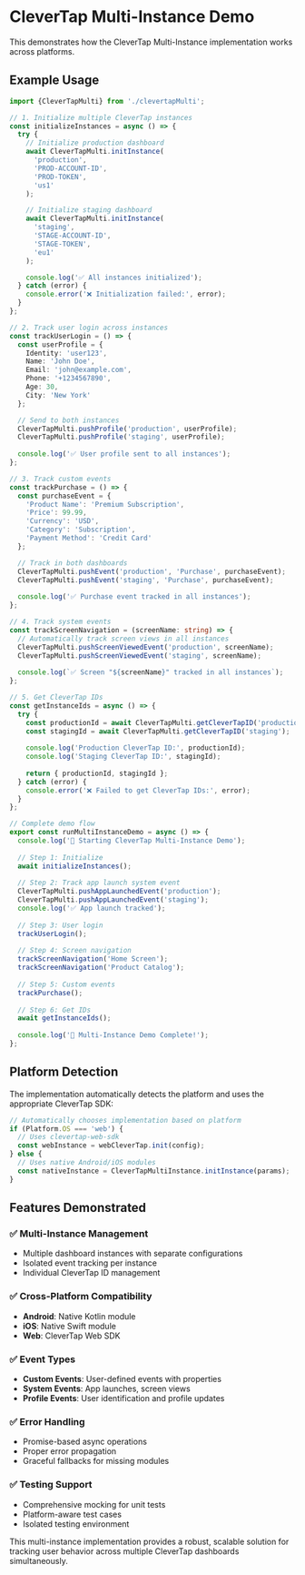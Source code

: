 # CleverTap Multi-Instance Demo

This demonstrates how the CleverTap Multi-Instance implementation works across platforms.

## Example Usage

```typescript
import {CleverTapMulti} from './clevertapMulti';

// 1. Initialize multiple CleverTap instances
const initializeInstances = async () => {
  try {
    // Initialize production dashboard
    await CleverTapMulti.initInstance(
      'production',
      'PROD-ACCOUNT-ID',
      'PROD-TOKEN',
      'us1'
    );

    // Initialize staging dashboard  
    await CleverTapMulti.initInstance(
      'staging',
      'STAGE-ACCOUNT-ID', 
      'STAGE-TOKEN',
      'eu1'
    );

    console.log('✅ All instances initialized');
  } catch (error) {
    console.error('❌ Initialization failed:', error);
  }
};

// 2. Track user login across instances
const trackUserLogin = () => {
  const userProfile = {
    Identity: 'user123',
    Name: 'John Doe',
    Email: 'john@example.com',
    Phone: '+1234567890',
    Age: 30,
    City: 'New York'
  };

  // Send to both instances
  CleverTapMulti.pushProfile('production', userProfile);
  CleverTapMulti.pushProfile('staging', userProfile);
  
  console.log('✅ User profile sent to all instances');
};

// 3. Track custom events
const trackPurchase = () => {
  const purchaseEvent = {
    'Product Name': 'Premium Subscription',
    'Price': 99.99,
    'Currency': 'USD',
    'Category': 'Subscription',
    'Payment Method': 'Credit Card'
  };

  // Track in both dashboards
  CleverTapMulti.pushEvent('production', 'Purchase', purchaseEvent);
  CleverTapMulti.pushEvent('staging', 'Purchase', purchaseEvent);
  
  console.log('✅ Purchase event tracked in all instances');
};

// 4. Track system events
const trackScreenNavigation = (screenName: string) => {
  // Automatically track screen views in all instances
  CleverTapMulti.pushScreenViewedEvent('production', screenName);
  CleverTapMulti.pushScreenViewedEvent('staging', screenName);
  
  console.log(`✅ Screen "${screenName}" tracked in all instances`);
};

// 5. Get CleverTap IDs
const getInstanceIds = async () => {
  try {
    const productionId = await CleverTapMulti.getCleverTapID('production');
    const stagingId = await CleverTapMulti.getCleverTapID('staging');
    
    console.log('Production CleverTap ID:', productionId);
    console.log('Staging CleverTap ID:', stagingId);
    
    return { productionId, stagingId };
  } catch (error) {
    console.error('❌ Failed to get CleverTap IDs:', error);
  }
};

// Complete demo flow
export const runMultiInstanceDemo = async () => {
  console.log('🚀 Starting CleverTap Multi-Instance Demo');
  
  // Step 1: Initialize
  await initializeInstances();
  
  // Step 2: Track app launch system event
  CleverTapMulti.pushAppLaunchedEvent('production');
  CleverTapMulti.pushAppLaunchedEvent('staging');
  console.log('✅ App launch tracked');
  
  // Step 3: User login
  trackUserLogin();
  
  // Step 4: Screen navigation
  trackScreenNavigation('Home Screen');
  trackScreenNavigation('Product Catalog');
  
  // Step 5: Custom events
  trackPurchase();
  
  // Step 6: Get IDs
  await getInstanceIds();
  
  console.log('🎉 Multi-Instance Demo Complete!');
};
```

## Platform Detection

The implementation automatically detects the platform and uses the appropriate CleverTap SDK:

```typescript
// Automatically chooses implementation based on platform
if (Platform.OS === 'web') {
  // Uses clevertap-web-sdk
  const webInstance = webCleverTap.init(config);
} else {
  // Uses native Android/iOS modules
  const nativeInstance = CleverTapMultiInstance.initInstance(params);
}
```

## Features Demonstrated

### ✅ Multi-Instance Management
- Multiple dashboard instances with separate configurations
- Isolated event tracking per instance
- Individual CleverTap ID management

### ✅ Cross-Platform Compatibility  
- **Android**: Native Kotlin module
- **iOS**: Native Swift module
- **Web**: CleverTap Web SDK

### ✅ Event Types
- **Custom Events**: User-defined events with properties
- **System Events**: App launches, screen views
- **Profile Events**: User identification and profile updates

### ✅ Error Handling
- Promise-based async operations
- Proper error propagation
- Graceful fallbacks for missing modules

### ✅ Testing Support
- Comprehensive mocking for unit tests
- Platform-aware test cases
- Isolated testing environment

This multi-instance implementation provides a robust, scalable solution for tracking user behavior across multiple CleverTap dashboards simultaneously.